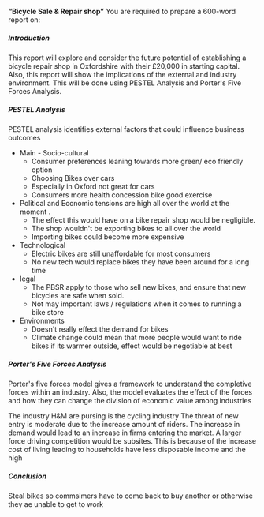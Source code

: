 **“Bicycle Sale & Repair shop”**
You are required to prepare a 600-word report on:

##### Introduction
This report will explore and consider the future potential of establishing a bicycle repair shop in Oxfordshire with their £20,000 in starting capital. Also, this report will show the implications of the external and industry environment. This will be done using PESTEL Analysis and Porter's Five Forces Analysis. 
##### PESTEL Analysis
PESTEL analysis identifies external factors that could influence business outcomes
- Main - Socio-cultural 
	- Consumer preferences leaning towards more green/ eco friendly option 
	- Choosing Bikes over cars
	- Especially in Oxford not great for cars
	- Consumers more health concession bike good exercise
- Political and Economic tensions are high all over the world at the moment .
	- The effect this would have on a bike repair shop would be negligible.
	- The shop wouldn't be exporting bikes to all over the world
	- Importing bikes could become more expensive 
-  Technological
	- Electric bikes are still unaffordable for most consumers
	- No new tech would replace bikes they have been around for a long time
-  legal
	-  The PBSR apply to those who sell new bikes, and ensure that new bicycles are safe when sold.
	- Not may important laws / regulations when it comes to running a bike store
- Environments
	- Doesn't really effect the demand for bikes 
	- Climate change could mean that more people would want to ride bikes if its warmer outside, effect would be negotiable at best
##### Porter's Five Forces Analysis
Porter's five forces model gives a framework to understand the completive forces within an industry. Also, the model evaluates the effect of the forces and how they can change the division of economic value among industries

The industry H&M are pursing is the cycling industry
	The threat of new entry is moderate due to the increase amount of riders. The increase in demand would lead to an increase in firms entering the market. A larger force driving competition would be subsites. This is because of the increase cost of living leading to households have less disposable income and the high
##### Conclusion
Steal bikes so commsimers have to come back to buy another or otherwise they ae unable to get to work 
